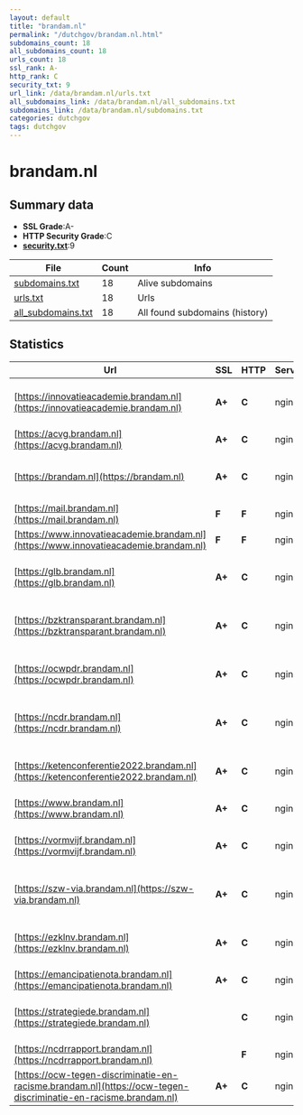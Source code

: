 ```yaml
---
layout: default
title: "brandam.nl"
permalink: "/dutchgov/brandam.nl.html"
subdomains_count: 18
all_subdomains_count: 18
urls_count: 18
ssl_rank: A-
http_rank: C
security_txt: 9
url_link: /data/brandam.nl/urls.txt
all_subdomains_link: /data/brandam.nl/all_subdomains.txt
subdomains_link: /data/brandam.nl/subdomains.txt
categories: dutchgov
tags: dutchgov
---
```



# brandam.nl
## Summary data


 - **SSL Grade**:A-
 - **HTTP Security Grade**:C
 - **[security.txt](https://www.digitaleoverheid.nl/nieuws/standaard-security-txt-nu-verplicht-voor-overheid/)**:9


| File       | Count | Info |
|------------|-------|------|
|[subdomains.txt](/DutchGovScope/data/brandam.nl/subdomains.txt)|18|Alive subdomains|
|[urls.txt](/DutchGovScope/data/brandam.nl/urls.txt)|18|Urls|
|[all_subdomains.txt](/DutchGovScope/data/brandam.nl/all_subdomains.txt)|18|All found subdomains (history)|


## Statistics


| Url | SSL | HTTP | Server | Cookie | HSTS | CORS | CTO | CSP | XFO | XXP | RP |FP| Tech |Title |
|--------|-------|-------|------|------|------|------|------|------|------|------|------|------|------|------|
|[https://innovatieacademie.brandam.nl](https://innovatieacademie.brandam.nl)| **A+**| **C**|nginx| |:white_check_mark: | | | | | | :white_check_mark: | |HSTS MySQL Nginx PHP WordPress:6.4.5 Yoast SEO:23.1|Innovatie Academ...|
|[https://acvg.brandam.nl](https://acvg.brandam.nl)| **A+**| **C**|nginx| |:white_check_mark: | | | | | | :white_check_mark: | |HSTS Nginx||
|[https://brandam.nl](https://brandam.nl)| **A+**| **C**|nginx| |:white_check_mark: | | | | | | :white_check_mark: | |HSTS MySQL Nginx PHP WordPress:6.4.5 Yoast SEO:23.1|BranDAM|
|[https://mail.brandam.nl](https://mail.brandam.nl)| **F**| **F**|nginx| | | | | | | | :white_check_mark: | |Nginx||
|[https://www.innovatieacademie.brandam.nl](https://www.innovatieacademie.brandam.nl)| **F**| **F**|nginx| | | | | | | | :white_check_mark: | |Nginx||
|[https://glb.brandam.nl](https://glb.brandam.nl)| **A+**| **C**|nginx| |:white_check_mark: | | | | | | :white_check_mark: | |HSTS MySQL Nginx PHP WordPress:6.4.5 Yoast SEO:23.1|GLB|
|[https://bzktransparant.brandam.nl](https://bzktransparant.brandam.nl)| **A+**| **C**|nginx| |:white_check_mark: | | | | | | :white_check_mark: | |HSTS MySQL Nginx PHP WordPress:6.4.5 Yoast SEO:23.1|BZK transparant|
|[https://ocwpdr.brandam.nl](https://ocwpdr.brandam.nl)| **A+**| **C**|nginx| |:white_check_mark: | | | | | | :white_check_mark: | |HSTS MySQL Nginx PHP WordPress:6.4.5 Yoast SEO:23.1|OCW tegen discri...|
|[https://ncdr.brandam.nl](https://ncdr.brandam.nl)| **A+**| **C**|nginx| |:white_check_mark: | | | | | | :white_check_mark: | |HSTS MySQL Nginx PHP WordPress:6.4.5 Yoast SEO:23.1|NCDR|
|[https://ketenconferentie2022.brandam.nl](https://ketenconferentie2022.brandam.nl)| **A+**| **C**|nginx| |:white_check_mark: | | | | | | :white_check_mark: | |HSTS MySQL Nginx PHP WordPress:6.4.5 Yoast SEO:23.1|Ketenconferentie...|
|[https://www.brandam.nl](https://www.brandam.nl)| **A+**| **C**|nginx| |:white_check_mark: | | | | | | :white_check_mark: | |HSTS Nginx||
|[https://vormvijf.brandam.nl](https://vormvijf.brandam.nl)| **A+**| **C**|nginx| |:white_check_mark: | | | | | | :white_check_mark: | |HSTS MySQL Nginx PHP WordPress:6.4.5 Yoast SEO:23.1|VormVijf|
|[https://szw-via.brandam.nl](https://szw-via.brandam.nl)| **A+**| **C**|nginx| |:white_check_mark: | | | | | | :white_check_mark: | |HSTS MySQL Nginx PHP WordPress:6.4.5 Yoast SEO:23.1|SZW - Voor een I...|
|[https://ezklnv.brandam.nl](https://ezklnv.brandam.nl)| **A+**| **C**|nginx| |:white_check_mark: | | | | | | :white_check_mark: | |HSTS MySQL Nginx PHP WordPress:6.4.5 Yoast SEO:23.1|Duurzaam EZK & L...|
|[https://emancipatienota.brandam.nl](https://emancipatienota.brandam.nl)| **A+**| **C**|nginx| |:white_check_mark: | | | | | | :white_check_mark: | |HSTS Nginx||
|[https://strategiede.brandam.nl](https://strategiede.brandam.nl)| | **C**|nginx| |:white_check_mark: | | | | | | :white_check_mark: | |HSTS MySQL Nginx PHP WordPress:6.4.5 Yoast SEO:23.1|EZK Strategie Di...|
|[https://ncdrrapport.brandam.nl](https://ncdrrapport.brandam.nl)| | **F**|nginx| | | | | | | | :white_check_mark: | |Nginx|The account host...|
|[https://ocw-tegen-discriminatie-en-racisme.brandam.nl](https://ocw-tegen-discriminatie-en-racisme.brandam.nl)| **A+**| **C**|nginx| |:white_check_mark: | | | | | | :white_check_mark: | |HSTS Nginx||


